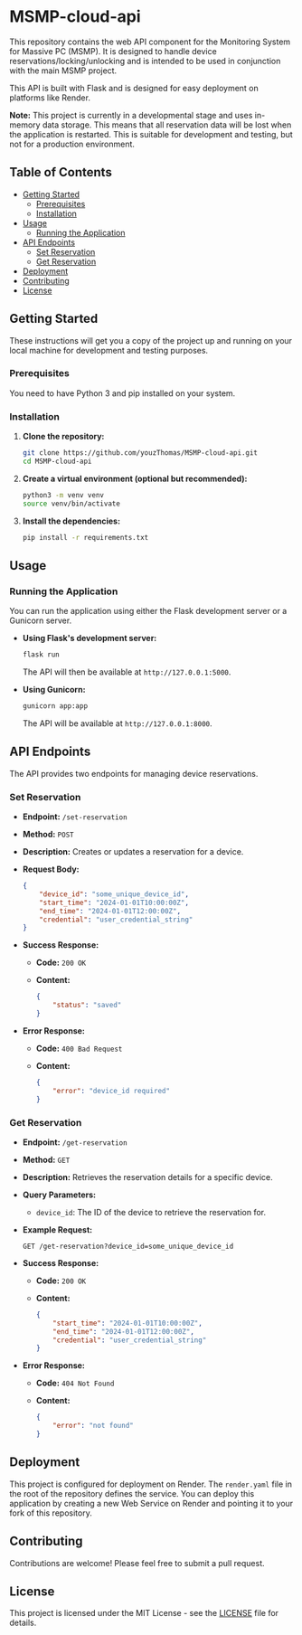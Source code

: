 # MSMP-cloud-api

This repository contains the web API component for the Monitoring System for Massive PC (MSMP). It is designed to handle device reservations/locking/unlocking and is intended to be used in conjunction with the main MSMP project.

This API is built with Flask and is designed for easy deployment on platforms like Render.

**Note:** This project is currently in a developmental stage and uses in-memory data storage. This means that all reservation data will be lost when the application is restarted. This is suitable for development and testing, but not for a production environment.

## Table of Contents

- [Getting Started](#getting-started)
  - [Prerequisites](#prerequisites)
  - [Installation](#installation)
- [Usage](#usage)
  - [Running the Application](#running-the-application)
- [API Endpoints](#api-endpoints)
  - [Set Reservation](#set-reservation)
  - [Get Reservation](#get-reservation)
- [Deployment](#deployment)
- [Contributing](#contributing)
- [License](#license)

## Getting Started

These instructions will get you a copy of the project up and running on your local machine for development and testing purposes.

### Prerequisites

You need to have Python 3 and pip installed on your system.

### Installation

1.  **Clone the repository:**

    ```sh
    git clone https://github.com/youzThomas/MSMP-cloud-api.git
    cd MSMP-cloud-api
    ```

2.  **Create a virtual environment (optional but recommended):**

    ```sh
    python3 -m venv venv
    source venv/bin/activate
    ```

3.  **Install the dependencies:**

    ```sh
    pip install -r requirements.txt
    ```

## Usage

### Running the Application

You can run the application using either the Flask development server or a Gunicorn server.

-   **Using Flask's development server:**

    ```sh
    flask run
    ```

    The API will then be available at `http://127.0.0.1:5000`.

-   **Using Gunicorn:**

    ```sh
    gunicorn app:app
    ```

    The API will be available at `http://127.0.0.1:8000`.

## API Endpoints

The API provides two endpoints for managing device reservations.

### Set Reservation

-   **Endpoint:** `/set-reservation`
-   **Method:** `POST`
-   **Description:** Creates or updates a reservation for a device.
-   **Request Body:**

    ```json
    {
        "device_id": "some_unique_device_id",
        "start_time": "2024-01-01T10:00:00Z",
        "end_time": "2024-01-01T12:00:00Z",
        "credential": "user_credential_string"
    }
    ```

-   **Success Response:**

    -   **Code:** `200 OK`
    -   **Content:**

        ```json
        {
            "status": "saved"
        }
        ```

-   **Error Response:**

    -   **Code:** `400 Bad Request`
    -   **Content:**

        ```json
        {
            "error": "device_id required"
        }
        ```

### Get Reservation

-   **Endpoint:** `/get-reservation`
-   **Method:** `GET`
-   **Description:** Retrieves the reservation details for a specific device.
-   **Query Parameters:**
    -   `device_id`: The ID of the device to retrieve the reservation for.
-   **Example Request:**

    ```
    GET /get-reservation?device_id=some_unique_device_id
    ```

-   **Success Response:**

    -   **Code:** `200 OK`
    -   **Content:**

        ```json
        {
            "start_time": "2024-01-01T10:00:00Z",
            "end_time": "2024-01-01T12:00:00Z",
            "credential": "user_credential_string"
        }
        ```

-   **Error Response:**

    -   **Code:** `404 Not Found`
    -   **Content:**

        ```json
        {
            "error": "not found"
        }
        ```

## Deployment

This project is configured for deployment on Render. The `render.yaml` file in the root of the repository defines the service. You can deploy this application by creating a new Web Service on Render and pointing it to your fork of this repository.

## Contributing

Contributions are welcome! Please feel free to submit a pull request.

## License

This project is licensed under the MIT License - see the [LICENSE](LICENSE) file for details.